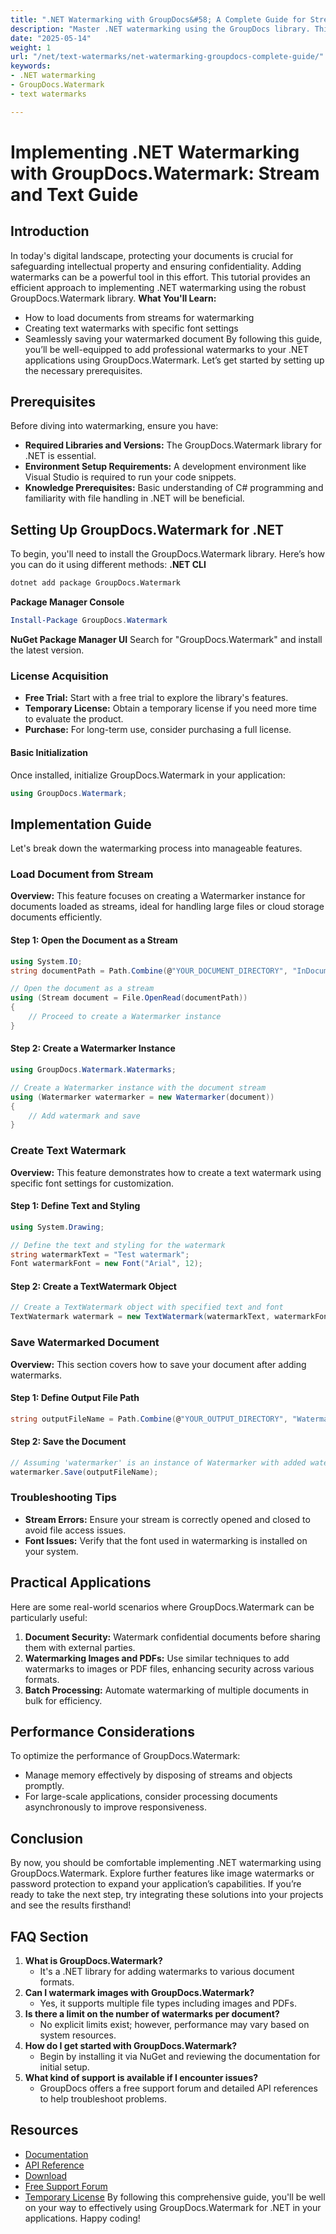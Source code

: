 ```yaml
---
title: ".NET Watermarking with GroupDocs&#58; A Complete Guide for Stream and Text Implementation"
description: "Master .NET watermarking using the GroupDocs library. This complete guide covers loading, creating, and saving watermarked documents efficiently."
date: "2025-05-14"
weight: 1
url: "/net/text-watermarks/net-watermarking-groupdocs-complete-guide/"
keywords:
- .NET watermarking
- GroupDocs.Watermark
- text watermarks

---
```



# Implementing .NET Watermarking with GroupDocs.Watermark: Stream and Text Guide
## Introduction
In today's digital landscape, protecting your documents is crucial for safeguarding intellectual property and ensuring confidentiality. Adding watermarks can be a powerful tool in this effort. This tutorial provides an efficient approach to implementing .NET watermarking using the robust GroupDocs.Watermark library.
**What You'll Learn:**
- How to load documents from streams for watermarking
- Creating text watermarks with specific font settings
- Seamlessly saving your watermarked document
By following this guide, you’ll be well-equipped to add professional watermarks to your .NET applications using GroupDocs.Watermark.
Let’s get started by setting up the necessary prerequisites.
## Prerequisites
Before diving into watermarking, ensure you have:
- **Required Libraries and Versions:** The GroupDocs.Watermark library for .NET is essential.
- **Environment Setup Requirements:** A development environment like Visual Studio is required to run your code snippets.
- **Knowledge Prerequisites:** Basic understanding of C# programming and familiarity with file handling in .NET will be beneficial.
## Setting Up GroupDocs.Watermark for .NET
To begin, you'll need to install the GroupDocs.Watermark library. Here’s how you can do it using different methods:
**.NET CLI**
```bash
dotnet add package GroupDocs.Watermark
```
**Package Manager Console**
```powershell
Install-Package GroupDocs.Watermark
```
**NuGet Package Manager UI**
Search for "GroupDocs.Watermark" and install the latest version.
### License Acquisition
- **Free Trial:** Start with a free trial to explore the library's features.
- **Temporary License:** Obtain a temporary license if you need more time to evaluate the product.
- **Purchase:** For long-term use, consider purchasing a full license.
#### Basic Initialization
Once installed, initialize GroupDocs.Watermark in your application:
```csharp
using GroupDocs.Watermark;
```
## Implementation Guide
Let's break down the watermarking process into manageable features.
### Load Document from Stream
**Overview:** This feature focuses on creating a Watermarker instance for documents loaded as streams, ideal for handling large files or cloud storage documents efficiently.
#### Step 1: Open the Document as a Stream
```csharp
using System.IO;
string documentPath = Path.Combine(@"YOUR_DOCUMENT_DIRECTORY", "InDocumentDocx");

// Open the document as a stream
using (Stream document = File.OpenRead(documentPath))
{
    // Proceed to create a Watermarker instance
}
```
#### Step 2: Create a Watermarker Instance
```csharp
using GroupDocs.Watermark.Watermarks;

// Create a Watermarker instance with the document stream
using (Watermarker watermarker = new Watermarker(document))
{
    // Add watermark and save
}
```
### Create Text Watermark
**Overview:** This feature demonstrates how to create a text watermark using specific font settings for customization.
#### Step 1: Define Text and Styling
```csharp
using System.Drawing;

// Define the text and styling for the watermark
string watermarkText = "Test watermark";
Font watermarkFont = new Font("Arial", 12);
```
#### Step 2: Create a TextWatermark Object
```csharp
// Create a TextWatermark object with specified text and font
TextWatermark watermark = new TextWatermark(watermarkText, watermarkFont);
```
### Save Watermarked Document
**Overview:** This section covers how to save your document after adding watermarks.
#### Step 1: Define Output File Path
```csharp
string outputFileName = Path.Combine(@"YOUR_OUTPUT_DIRECTORY", "WatermarkedDocument.docx");
```
#### Step 2: Save the Document
```csharp
// Assuming 'watermarker' is an instance of Watermarker with added watermarks
watermarker.Save(outputFileName);
```
### Troubleshooting Tips
- **Stream Errors:** Ensure your stream is correctly opened and closed to avoid file access issues.
- **Font Issues:** Verify that the font used in watermarking is installed on your system.
## Practical Applications
Here are some real-world scenarios where GroupDocs.Watermark can be particularly useful:
1. **Document Security:** Watermark confidential documents before sharing them with external parties.
2. **Watermarking Images and PDFs:** Use similar techniques to add watermarks to images or PDF files, enhancing security across various formats.
3. **Batch Processing:** Automate watermarking of multiple documents in bulk for efficiency.
## Performance Considerations
To optimize the performance of GroupDocs.Watermark:
- Manage memory effectively by disposing of streams and objects promptly.
- For large-scale applications, consider processing documents asynchronously to improve responsiveness.
## Conclusion
By now, you should be comfortable implementing .NET watermarking using GroupDocs.Watermark. Explore further features like image watermarks or password protection to expand your application’s capabilities. If you’re ready to take the next step, try integrating these solutions into your projects and see the results firsthand!
## FAQ Section
1. **What is GroupDocs.Watermark?**
   - It's a .NET library for adding watermarks to various document formats.
2. **Can I watermark images with GroupDocs.Watermark?**
   - Yes, it supports multiple file types including images and PDFs.
3. **Is there a limit on the number of watermarks per document?**
   - No explicit limits exist; however, performance may vary based on system resources.
4. **How do I get started with GroupDocs.Watermark?**
   - Begin by installing it via NuGet and reviewing the documentation for initial setup.
5. **What kind of support is available if I encounter issues?**
   - GroupDocs offers a free support forum and detailed API references to help troubleshoot problems.
## Resources
- [Documentation](https://docs.groupdocs.com/watermark/net/)
- [API Reference](https://reference.groupdocs.com/watermark/net)
- [Download](https://releases.groupdocs.com/watermark/net/)
- [Free Support Forum](https://forum.groupdocs.com/c/watermark/10)
- [Temporary License](https://purchase.groupdocs.com/temporary-license/) 
By following this comprehensive guide, you'll be well on your way to effectively using GroupDocs.Watermark for .NET in your applications. Happy coding!
